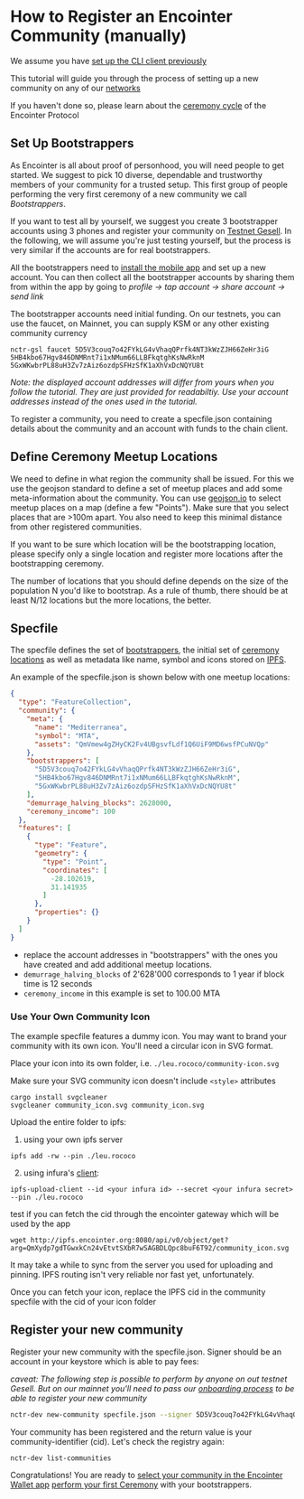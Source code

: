 # How to Register an Encointer Community (manually)

We assume you have [set up the CLI client previously](./tutorials-cli.md)

This tutorial will guide you through the process of setting up a new community on any of our [networks](./deployments.md)

If you haven't done so, please learn about the [ceremony cycle](#TODO) of the Encointer Protocol

## Set Up Bootstrappers

As Encointer is all about proof of personhood, you will need people to get started. We suggest to pick 10 diverse, dependable and trustworthy members of your community for a trusted setup. This first group of people performing the very first ceremony of a new community we call *Bootstrappers*.

If you want to test all by yourself, we suggest you create 3 bootstrapper accounts using 3 phones and register your community on [Testnet Gesell](./testnet-gesell.md). In the following, we will assume you're just testing yourself, but the process is very similar if the accounts are for real bootstrappers. 

All the bootstrappers need to [install the mobile app](https://encointer.org/encointer-app/) and set up a new account. You can then collect all the bootstrapper accounts by sharing them from within the app by going to *profile -> tap account -> share account -> send link*

The bootstrapper accounts need initial funding. On our testnets, you can use the faucet, on Mainnet, you can supply KSM or any other existing community currency

```
nctr-gsl faucet 5D5V3couq7o42FYkLG4vVhaqQPrfk4NT3kWzZJH66ZeHr3iG 5HB4kbo67Hgv846DNMRnt7i1xNMum66LLBFkqtghKsNwRknM 5GxWKwbrPL88uH3Zv7zAiz6ozdpSFHzSfK1aXhVxDcNQYU8t
```

*Note: the displayed account addresses will differ from yours when you follow the tutorial. They are just provided for readabiltiy. Use your account addresses instead of the ones used in the tutorial.*

To register a community, you need to create a specfile.json containing details about the community and an account with funds to the chain client. 

## Define Ceremony Meetup Locations

We need to define in what region the community shall be issued. For this we use the geojson standard to define a set of meetup places and add some meta-information about the community. You can use [geojson.io](https://geojson.io) to select meetup places on a map (define a few "Points"). Make sure that you select places that are >100m apart. You also need to keep this minimal distance from other registered communities. 

If you want to be sure which location will be the bootstrapping location, please specify only a single location and register more locations after the bootstrapping ceremony.

The number of locations that you should define depends on the size of the population N you'd like to bootstrap. As a rule of thumb, there should be at least N/12 locations but the more locations, the better. 

## Specfile

The specfile defines the set of [bootstrappers](#set-up-bootstrappers), the initial set of [ceremony locations](#define-meetup-locations) as well as metadata like name, symbol and icons stored on [IPFS](https://ipfs.io).

An example of the specfile.json is shown below with one meetup locations:  
```json
{
  "type": "FeatureCollection",
  "community": {
    "meta": {
      "name": "Mediterranea",
      "symbol": "MTA",
      "assets": "QmVmew4gZHyCK2Fv4UBgsvfLdf1Q6UiF9MD6wsfPCuNVQp"
    },
    "bootstrappers": [
      "5D5V3couq7o42FYkLG4vVhaqQPrfk4NT3kWzZJH66ZeHr3iG",
      "5HB4kbo67Hgv846DNMRnt7i1xNMum66LLBFkqtghKsNwRknM",
      "5GxWKwbrPL88uH3Zv7zAiz6ozdpSFHzSfK1aXhVxDcNQYU8t"
    ],
    "demurrage_halving_blocks": 2628000,
    "ceremony_income": 100
  },
  "features": [
    {
      "type": "Feature",
      "geometry": {
        "type": "Point",
        "coordinates": [
          -28.102619,
          31.141935
        ]
      },
      "properties": {}
    }
  ]
}
```

* replace the account addresses in "bootstrappers" with the ones you have created and add additional meetup locations.
* `demurrage_halving_blocks` of 2'628'000 corresponds to 1 year if block time is 12 seconds
* `ceremony_income` in this example is set to 100.00 MTA


### Use Your Own Community Icon

The example specfile features a dummy icon. You may want to brand your community with its own icon. You'll need a circular icon in SVG format.

Place your icon into its own folder, i.e. `./leu.rococo/community-icon.svg`

Make sure your SVG community icon doesn't include `<style>` attributes
```
cargo install svgcleaner
svgcleaner community_icon.svg community_icon.svg
```

Upload the entire folder to ipfs:

1. using your own ipfs server
  ```
  ipfs add -rw --pin ./leu.rococo
  ```

2. using infura's [client](https://github.com/INFURA/ipfs-upload-client):
  ```
  ipfs-upload-client --id <your infura id> --secret <your infura secret> --pin ./leu.rococo 
  ```


test if you can fetch the cid through the encointer gateway which will be used by the app

```
wget http://ipfs.encointer.org:8080/api/v0/object/get?arg=QmXydp7gdTGwxkCn24vEtvtSXbR7wSAGBDLQpc8buF6T92/community_icon.svg
```

It may take a while to sync from the server you used for uploading and pinning. IPFS routing isn't very reliable nor fast yet, unfortunately.

Once you can fetch your icon, replace the IPFS cid in the community specfile with the cid of your icon folder

## Register your new community

Register your new community with the specfile.json. Signer should be an account in your keystore which is able to pay fees:

*caveat: The following step is possible to perform by anyone on out testnet Gesell. 
But on our mainnet you'll need to pass our [onboarding process](https://trello.com/b/1Yhln6NT/encointer-community-leader-applications) to be able to register your new community*

```bash
nctr-dev new-community specfile.json --signer 5D5V3couq7o42FYkLG4vVhaqQPrfk4NT3kWzZJH66ZeHr3iG
```

Your community has been registered and the return value is your community-identifier (cid). Let's check the registry again:

```bash
nctr-dev list-communities
```

Congratulations! You are ready to [select your community in the Encointer Wallet app](./app-select-community.md) [perform your first Ceremony](./app-meetup.md) with your bootstrappers.

